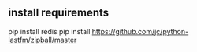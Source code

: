 ## install requirements
  pip install redis
  pip install https://github.com/jc/python-lastfm/zipball/master

